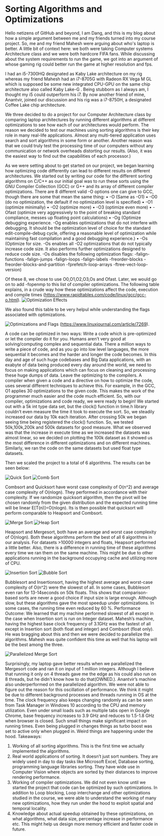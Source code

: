 # Sorting Algorithms and Optimizations

Hello netizens of GitHub and beyond, I am Dang, and this is my blog about how a simple argument between me and my friends turned into my course project. So, me and my friend Mahesh were arguing about who's laptop is better. A little bit of context here: we both were taking Computer systems Architecture class and we were both hardcore FIFA fans. While discussing about the system requirements to run the game, we got into an argument of whose gaming rig could better run the game at higher resolution and fps.

I had an i5-7300HQ designated as Kaby Lake architecture on my rig whereas my friend Mahesh had an i7-8705G with Radeon RX Vega M GL which is supposed be some new integrated CPU-GPU on the same chip architecture also called Kaby Lake-G . Being stubborn as I always am, I thought my i5 could outperform his i7. By now another friend of mine, Anantvir, joined our discussion and his rig was a i7-8750H, a designated Coffee Lake chip architecture.

We three decided to do a project for our Computer Architecture class by comparing laptop architectures by running different algorithms at different optimizations to see how each of our architectures would perform. The reason we decided to test our machines using sorting algorithms is their key role in many real-life applications. Almost any multi-tiered application uses search and sort algorithms in some form or another. Another reason was that we could truly test the processing time of our computers without any communication or network overheads distorting our results. (Also, it was the easiest way to find out the capabilities of each processor.)

As we were setting about to get started on our project, we began learning how optimizing code differently can lead to different results on different architectures. We started out by writing our code for the different sorting algorithms on C/C++ as our initial goal was to run these sorts using the GNU Compiler Collection (GCC) or G++ and its array of different compiler optimizations. There are 8 different valid -O options one can give to GCC, though there are some that mean the same thing:
•	-O (Same as -O1) 
•	-O0 (do no optimization, the default if no optimization level is specified) 
•	-O1 (optimize minimally) 
•	-O2 (optimize more) 
•	-O3 (optimize even more) 
•	-Ofast (optimize very aggressively to the point of breaking standard compliance, messes up floating point calculations) 
•	-Og (Optimize debugging experience. -Og enables optimizations that do not interfere with debugging. It should be the optimization level of choice for the standard edit-compile-debug cycle, offering a reasonable level of optimization while maintaining fast compilation and a good debugging experience.) 
•	-Os (Optimize for size. -Os enables all -O2 optimizations that do not typically increase code size. It also performs further optimizations designed to reduce code size. -Os disables the following optimization flags: -falign-functions -falign-jumps -falign-loops -falign-labels -freorder-blocks -freorder-blocks-and-partition -fprefetch-loop-arrays -ftree-vect-loop-version)

Of these 8, we chose to use O0,O1,O2,O3,Os and Ofast. Later, we would go on to add -fopenmp to this list of compiler optimizations. The following table explains, in a crude way how these optimizations affect the code, execution and compile times (https://www.rapidtables.com/code/linux/gcc/gcc-o.html).
![Optimization Effects](/images/9.jpg)

We also found this table to be very helpul while understanding the flags associated with optimizations.

![Optimizations and Flags](/images/8.jpg)
(https://www.linuxjournal.com/article/7269).

A code can be optimized in two ways: Write a code which is pre-optimized or let the compiler do it for you. Humans aren’t very good at solving/computing complex and sequential data. There a million ways to write a piece of code, and as you go into low level languages, the more sequential it becomes and the harder and longer the code becomes. In this day and age of such huge codebases and Big Data applications, with an exabyte of data being produced every day around the world, we need to focus on making applications which can focus on cleaning and processing these huge dumps of data. Leave the optimizing to the compilers. A compiler when given a code and a directive on how to optimize the code, uses several different techniques to achieve this. For example, in the GCC, O1 applies 30 optimizations to the given code. This makes the work of the programmer much easier and the code much efficient. 
So, with our compiler, optimizations and code ready, we were ready to begin! We started out with a 5k int type data set, but the clock() function in time.h library couldn’t even measure the time it took to execute the sort. So, we steadily increased our data by 10k each iteration. After crossing 50k we began seeing time being registered the clock() function. So, we tested 50k,100k,200k and 500k datasets for good measure. What we observed was that the increase in execute time as we increased the datasets was almost linear, so we decided on plotting the 100k dataset as it showed us the most difference in different optimizations and on different machines. Similarly, we ran the code on the same datasets but used float type datasets. 

Then we scaled the project to a total of 6 algorithms. The results can be seen below:

![Quick Sort](/images/1.jpg)
![Comb Sort](/images/2.jpg)

 
Combsort and Quicksort have worst case complexity of O(n^2) and average case complexity of O(nlogn). They performed in accordance with their complexity. If we randomize quicksort algorithm, then the pivot will be chosen randomly from the given distribution and the expected running time will be linear E[T(n)]=O(nlogn). Its is then possible that quicksort will perform comparable to Heapsort and Combsort.   

![Merge Sort](/images/3.jpg)
![Heap Sort](/images/4.jpg)

Heapsort and Mergesort, both have an average and worst case complexity of O(nlogn). Both these algorithms perform the best of all 6 algorithms in our analysis. For datasets >10000 integers and floats, Heapsort performed a little better. Also, there is a difference in running time of these algorithms every time we ran them on the same machine. This might be due to other applications running in the background occupying cache and utilizing more of CPU. 

![Insertion Sort](/images/5.jpg)
![Bubble Sort](/images/6.jpg)  
 
Bubblesort and Insertionsort, having the highest average and worst-case complexity of O(n^2) were the slowest of all. In some cases, Bubblesort even ran for 13-14seconds on 50k floats. This shows that comparison-based sorts are never a good choice if input size is large enough. Although slow, but these algorithms gave the most speedup under optimizations. In some cases, the running time even reduced by 60 %.
Performance Outcome:
We learned that my machine performed slowest of all except in the case when Insertion sort is run on Integer dataset. Mahesh’s machine, having the highest base clock frequency of 3.1GHz was the fastest of all except in Insertion sort (both float and integer) and Combsort (float only). 
He was bragging about this and then we were decided to parallelize the algorithms. Mahesh was quite confident this time as well that his laptop will be the best among the three.

![Parallelized Merge Sort](/images/7.jpg)

Surprisingly, my laptop gave better results when we parallelized the Mergesort code and ran it on input of 1 million integers. Although I believe that running it only on 4 threads gave me the edge as his could also run on 8 threads, but he didn't know how to do that(OWNED.).
Anantvir’s machine also underperformed on the parallelized algorithm. We were not able to figure out the reason for this oscillation of performance. We think it might be due to different background processes and threads running in OS at the time. The clock frequency also keeps changing randomly as can be seen from Task Manager in Windows 10 according to the CPU and memory utilization. Even under small loads such as multiple tabs open in Google Chrome, base frequency increases to 3.9 GHz and reduces to 1.5-1.8 GHz when browser is closed. Such small things make significant impact on running times. Even being plugged in changes things as turbo boost was set to active only when plugged in.
Weird things are happening under the hood.
Takeaways:
1)	Working of all sorting algorithms. This is the first time we actually implemented the algorithms.
2)	Real world applications of sorting. It doesn’t just sort numbers. They are widely used in day to day tasks like Microsoft Excel, Database sorting, programming language libraries sorting. They have wide use in Computer Vision where objects are sorted by their distances to improve rendering performance.  
3)	Working of compiler optimizations. We did not even know until we started the project that code can be optimized by such optimizations. In addition to Loop blocking, Loop interchange and other optimizations studied in the course, we were able to understand the working of many new optimizations, how they run under the hood to exploit spatial and temporal locality.
4)	Knowledge about actual speedup obtained by these optimizations, on what algorithms, what data size, percentage increase in performance etc. This might help us design more memory efficient and faster code in future.
